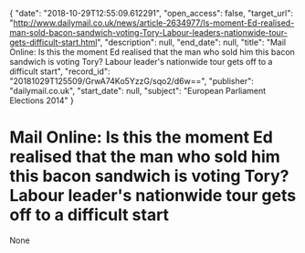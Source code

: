 {
  "date": "2018-10-29T12:55:09.612291", 
  "open_access": false, 
  "target_url": "http://www.dailymail.co.uk/news/article-2634977/Is-moment-Ed-realised-man-sold-bacon-sandwich-voting-Tory-Labour-leaders-nationwide-tour-gets-difficult-start.html", 
  "description": null, 
  "end_date": null, 
  "title": "Mail Online: Is this the moment Ed realised that the man who sold him this bacon sandwich is voting Tory? Labour leader's nationwide tour gets off to a difficult start", 
  "record_id": "20181029T125509/GrwA74Ko5YzzG/sqo2/d6w==", 
  "publisher": "dailymail.co.uk", 
  "start_date": null, 
  "subject": "European Parliament Elections 2014"
}

# Mail Online: Is this the moment Ed realised that the man who sold him this bacon sandwich is voting Tory? Labour leader's nationwide tour gets off to a difficult start

None
